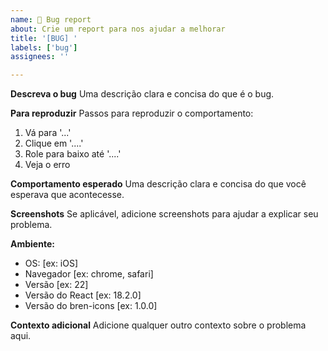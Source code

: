 ```yaml
---
name: 🐛 Bug report
about: Crie um report para nos ajudar a melhorar
title: '[BUG] '
labels: ['bug']
assignees: ''

---
```


**Descreva o bug**
Uma descrição clara e concisa do que é o bug.

**Para reproduzir**
Passos para reproduzir o comportamento:
1. Vá para '...'
2. Clique em '....'
3. Role para baixo até '....'
4. Veja o erro

**Comportamento esperado**
Uma descrição clara e concisa do que você esperava que acontecesse.

**Screenshots**
Se aplicável, adicione screenshots para ajudar a explicar seu problema.

**Ambiente:**
 - OS: [ex: iOS]
 - Navegador [ex: chrome, safari]
 - Versão [ex: 22]
 - Versão do React [ex: 18.2.0]
 - Versão do bren-icons [ex: 1.0.0]

**Contexto adicional**
Adicione qualquer outro contexto sobre o problema aqui.
